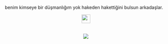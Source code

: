 benim kimseye bir düşmanlığım yok hakeden hakettiğini bulsun arkadaşlar.
<p align="center">
  <img src="https://user-images.githubusercontent.com/5679180/79618120-0daffb80-80be-11ea-819e-d2b0fa904d07.gif" width="27px">
  <br><br>
  <samp>
    <br><img src="https://komarev.com/ghpvc/?username=ktriacxx">
  </samp>
</p>
